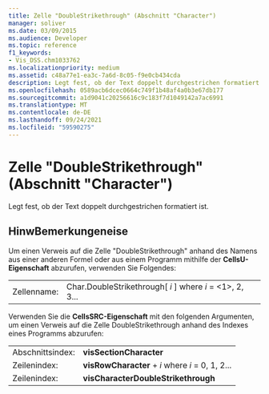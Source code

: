 ```yaml
---
title: Zelle "DoubleStrikethrough" (Abschnitt "Character")
manager: soliver
ms.date: 03/09/2015
ms.audience: Developer
ms.topic: reference
f1_keywords:
- Vis_DSS.chm1033762
ms.localizationpriority: medium
ms.assetid: c48a77e1-ea3c-7a6d-8c05-f9e0cb434cda
description: Legt fest, ob der Text doppelt durchgestrichen formatiert ist.
ms.openlocfilehash: 0589acb6dcec0664c749f1b48af4a0b3e67db177
ms.sourcegitcommit: a1d9041c20256616c9c183f7d1049142a7ac6991
ms.translationtype: MT
ms.contentlocale: de-DE
ms.lasthandoff: 09/24/2021
ms.locfileid: "59590275"
---
```

# <a name="doublestrikethrough-cell-character-section"></a>Zelle "DoubleStrikethrough" (Abschnitt "Character")

Legt fest, ob der Text doppelt durchgestrichen formatiert ist.
  
## <a name="remarks"></a>HinwBemerkungeneise

Um einen Verweis auf die Zelle "DoubleStrikethrough" anhand des Namens aus einer anderen Formel oder aus einem Programm mithilfe der **CellsU-Eigenschaft** abzurufen, verwenden Sie Folgendes: 
  
|||
|:-----|:-----|
| Zellenname:  <br/> | Char.DoubleStrikethrough[  *i*  ] where  *i*  = <1>, 2, 3...  <br/> |
   
Verwenden Sie die **CellsSRC-Eigenschaft** mit den folgenden Argumenten, um einen Verweis auf die Zelle DoubleStrikethrough anhand des Indexes eines Programms abzurufen: 
  
|||
|:-----|:-----|
| Abschnittsindex:  <br/> |**visSectionCharacter** <br/> |
| Zeilenindex:  <br/> |**visRowCharacter**  +   *i* where *i* = 0, 1, 2...  <br/> |
| Zeilenindex:  <br/> |**visCharacterDoubleStrikethrough** <br/> |
   

